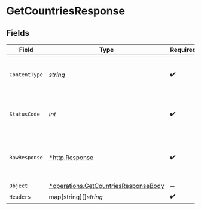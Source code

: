 # GetCountriesResponse


## Fields

| Field                                                                                       | Type                                                                                        | Required                                                                                    | Description                                                                                 |
| ------------------------------------------------------------------------------------------- | ------------------------------------------------------------------------------------------- | ------------------------------------------------------------------------------------------- | ------------------------------------------------------------------------------------------- |
| `ContentType`                                                                               | *string*                                                                                    | :heavy_check_mark:                                                                          | HTTP response content type for this operation                                               |
| `StatusCode`                                                                                | *int*                                                                                       | :heavy_check_mark:                                                                          | HTTP response status code for this operation                                                |
| `RawResponse`                                                                               | [*http.Response](https://pkg.go.dev/net/http#Response)                                      | :heavy_check_mark:                                                                          | Raw HTTP response; suitable for custom response parsing                                     |
| `Object`                                                                                    | [*operations.GetCountriesResponseBody](../../models/operations/getcountriesresponsebody.md) | :heavy_minus_sign:                                                                          | OK                                                                                          |
| `Headers`                                                                                   | map[string][]*string*                                                                       | :heavy_check_mark:                                                                          | N/A                                                                                         |